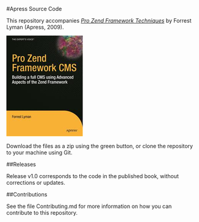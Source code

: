 #Apress Source Code

This repository accompanies [*Pro Zend Framework Techniques*](http://www.apress.com/9781430218791) by Forrest Lyman (Apress, 2009).

![Cover image](9781430218791.jpg)

Download the files as a zip using the green button, or clone the repository to your machine using Git.

##Releases

Release v1.0 corresponds to the code in the published book, without corrections or updates.

##Contributions

See the file Contributing.md for more information on how you can contribute to this repository.
